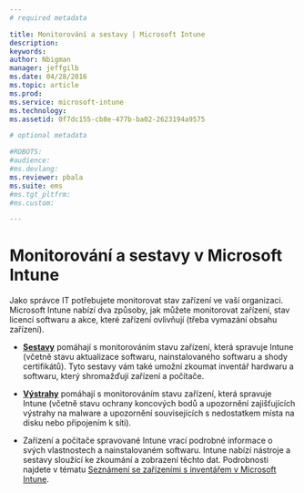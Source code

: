 ```yaml
---
# required metadata

title: Monitorování a sestavy | Microsoft Intune
description:
keywords:
author: Nbigman
manager: jeffgilb
ms.date: 04/28/2016
ms.topic: article
ms.prod:
ms.service: microsoft-intune
ms.technology:
ms.assetid: 0f7dc155-cb8e-477b-ba02-2623194a9575

# optional metadata

#ROBOTS:
#audience:
#ms.devlang:
ms.reviewer: pbala
ms.suite: ems
#ms.tgt_pltfrm:
#ms.custom:

---
```


# Monitorování a sestavy v Microsoft Intune
Jako správce IT potřebujete monitorovat stav zařízení ve vaší organizaci. Microsoft Intune nabízí dva způsoby, jak můžete monitorovat zařízení, stav licencí softwaru a akce, které zařízení ovlivňují (třeba vymazání obsahu zařízení).

-   **[Sestavy](understand-microsoft-intune-operations-by-using-reports.md)** pomáhají s monitorováním stavu zařízení, která spravuje Intune (včetně stavu aktualizace softwaru, nainstalovaného softwaru a shody certifikátů). 
     Tyto sestavy vám také umožní zkoumat inventář hardwaru a softwaru, který shromažďují zařízení a počítače.

-   **[Výstrahy](get-notified-by-microsoft-intune-alerts.md)** pomáhají s monitorováním stavu zařízení, která spravuje Intune (včetně stavu ochrany koncových bodů a upozornění zajišťujících výstrahy na malware a upozornění souvisejících s nedostatkem místa na disku nebo připojením k síti).

-   Zařízení a počítače spravované Intune vrací podrobné informace o svých vlastnostech a nainstalovaném softwaru.  Intune nabízí nástroje a sestavy sloužící ke zkoumání a zobrazení těchto dat. Podrobnosti najdete v tématu [Seznámení se zařízeními s inventářem v Microsoft Intune](understand-your-devices-with-inventory-in-microsoft-intune.md).



<!--HONumber=Jun16_HO1-->


